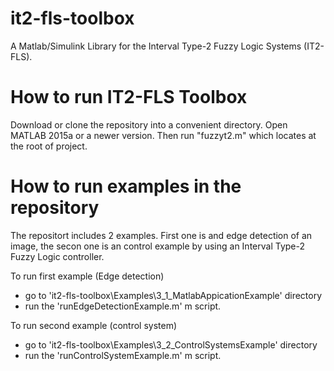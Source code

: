 # it2-fls-toolbox
A Matlab/Simulink Library for the Interval Type-2 Fuzzy Logic Systems (IT2-FLS).

# How to run IT2-FLS Toolbox
Download or clone the repository into a convenient directory.
Open MATLAB 2015a or a newer version.
Then run "fuzzyt2.m" which locates at the root of project.

# How to run examples in the repository

The repositort includes 2 examples. First one is and edge detection of an image, the secon one is an control example by using an Interval Type-2 Fuzzy Logic controller.

To run first example (Edge detection)
- go to 'it2-fls-toolbox\Examples\3_1_MatlabAppicationExample' directory
- run the 'runEdgeDetectionExample.m' m script.

To run second example (control system)
- go to 'it2-fls-toolbox\Examples\3_2_ControlSystemsExample' directory
- run the 'runControlSystemExample.m' m script.
